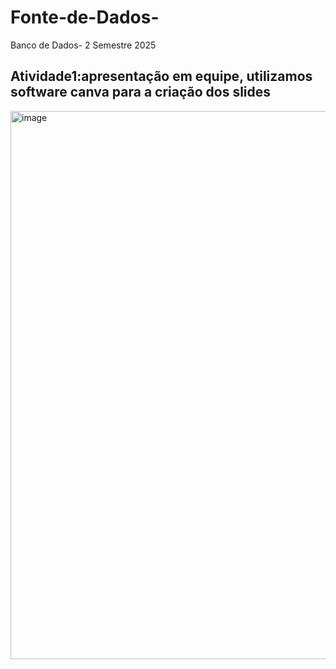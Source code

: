 # Fonte-de-Dados-
Banco de Dados- 2 Semestre 2025
## Atividade1:apresentação em equipe, utilizamos software canva para a criação dos slides 
<img width="1587" height="877" alt="image" src="https://github.com/user-attachments/assets/2678371f-3ee4-4670-8c5d-d777a3c65a6a" />
